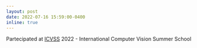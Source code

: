 ```yaml
---
layout: post
date: 2022-07-16 15:59:00-0400
inline: true
---
```


Partecipated at [ICVSS](https://iplab.dmi.unict.it/icvss2022/) 2022 - International Computer Vision Summer School
